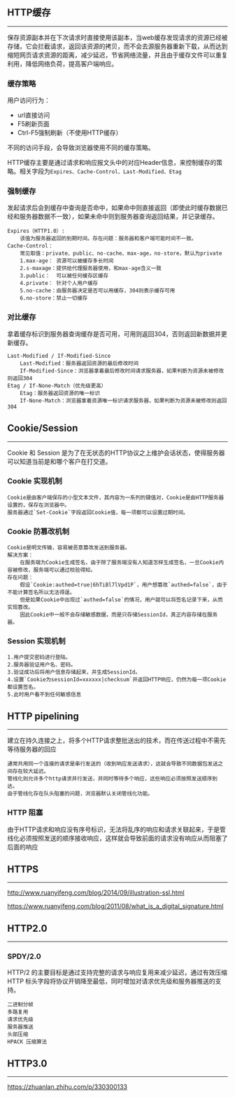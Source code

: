 ## HTTP缓存

****

保存资源副本并在下次请求时直接使用该副本，当web缓存发现请求的资源已经被存储，它会拦截请求，返回该资源的拷贝，而不会去源服务器重新下载，从而达到缩短网页请求资源的距离，减少延迟，节省网络流量，并且由于缓存文件可以重复利用，降低网络负荷，提高客户端响应。

### 缓存策略

用户访问行为：

- url直接访问
- F5刷新页面
- Ctrl-F5强制刷新（不使用HTTP缓存）

不同的访问手段，会导致浏览器使用不同的缓存策略。

HTTP缓存主要是通过请求和响应报文头中的对应Header信息，来控制缓存的策略。相关字段为`Expires、Cache-Control、Last-Modified、Etag`

### 强制缓存

发起请求后会到缓存中查询是否命中，如果命中则直接返回（即使此时缓存数据已经和服务器数据不一致），如果未命中则到服务器查询返回结果，并记录缓存。

```shell
Expires（HTTP1.0）:
	该值为服务器返回的到期时间。存在问题：服务器和客户端可能时间不一致。
Cache-Control：
	常见取值：private、public、no-cache、max-age，no-store，默认为private
	1.max-age： 资源可以被缓存多长时间
	2.s-maxage：提供给代理服务器使用，和max-age含义一致
	3.public：  可以被任何缓存区缓存
	4.private： 针对个人用户缓存
	5.no-cache：由服务器决定是否可以用缓存，304则表示缓存可用
	6.no-store：禁止一切缓存
```

### 对比缓存

拿着缓存标识到服务器查询缓存是否可用，可用则返回304，否则返回新数据并更新缓存。

```shell
Last-Modified / If-Modified-Since
	Last-Modified：服务器返回资源的最后修改时间
	If-Modified-Since：浏览器拿着最后修改时间请求服务器，如果判断为资源未被修改则返回304
Etag / If-None-Match（优先级更高）
	Etag：服务器返回资源的唯一标识
	If-None-Match：浏览器拿着资源唯一标识请求服务器，如果判断为资源未被修改则返回304
```



## Cookie/Session

****

Cookie 和 Session 是为了在无状态的HTTP协议之上维护会话状态，使得服务器可以知道当前是和哪个客户在打交道。

### Cookie 实现机制

```shell
Cookie是由客户端保存的小型文本文件，其内容为一系列的键值对，Cookie是由HTTP服务器设置的，保存在浏览器中。
服务器通过`Set-Cookie`字段返回Cookie值，每一项都可以设置过期时间。
```

### Cookie 防篡改机制

```shell
Cookie是明文传输，容易被恶意篡改发送到服务器。
解决方案：
	在服务端为Cookie生成签名，由于除了服务端没有人知道怎样生成签名，一旦Cookie内容被修改，服务端可以通过校验得知。
存在问题：
	假设`Cookie:authed=true|6hTiBl7lVpd1P`，用户想篡改`authed=false`，由于不能计算签名所以无法得逞。
	但是如果Cookie中出现过`authed=false`的情况，用户就可以将签名记录下来，从而实现篡改。
	因此Cookie中一般不会存储敏感数据，而是只存储SessionId，真正内容存储在服务器。
```

### Session 实现机制

```shell
1.用户提交密码进行登陆。
2.服务器验证用户名、密码。
3.验证成功后将用户信息存储起来，并生成SessionId。
4.设置`Cookie为sessionId=xxxxxx|checksum`并返回HTTP响应，仍然为每一项Cookie都设置签名。
5.此时用户看不到任何敏感信息
```



## HTTP pipelining

****

建立在持久连接之上，将多个HTTP请求整批送出的技术，而在传送过程中不需先等待服务器的回应

```shell
通常共用同一个连接的请求是串行发送的（收到响应发送请求），这就会导致不同数据包发送之间存在较大延迟。
管线化则允许多个http请求并行发送，并同时等待多个响应，这些响应必须按照发送顺序到达。
由于管线化存在队头阻塞的问题，浏览器默认关闭管线化功能。
```

### HTTP 阻塞

由于HTTP请求和响应没有序号标识，无法将乱序的响应和请求关联起来，于是管线化必须按照发送的顺序接收响应，这样就会导致前面的请求没有响应从而阻塞了后面的响应



## HTTPS

****

http://www.ruanyifeng.com/blog/2014/09/illustration-ssl.html

https://www.ruanyifeng.com/blog/2011/08/what_is_a_digital_signature.html

## HTTP2.0

****

### SPDY/2.0

HTTP/2 的主要目标是通过支持完整的请求与响应复用来减少延迟，通过有效压缩 HTTP 标头字段将协议开销降至最低，同时增加对请求优先级和服务器推送的支持。

```
二进制分帧
多路复用
请求优先级
服务器推送
头部压缩
HPACK 压缩算法
```



## HTTP3.0

****

https://zhuanlan.zhihu.com/p/330300133
